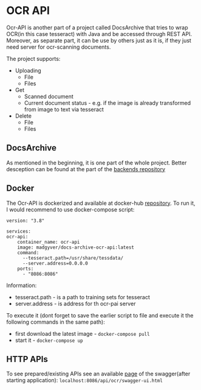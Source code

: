 # OCR API
Ocr-API is another part of a project called DocsArchive that tries to wrap OCR(in this case tesseract) with Java and be
accessed through REST API. Moreover, as separate part, it can be use by others just as it is, if they just need server for
ocr-scanning documents.

The project supports:
* Uploading
  * File
  * Files
* Get
  * Scanned document
  * Current document status - e.g. if the image is already transformed from image to text via tesseract
* Delete
  * File
  * Files

## DocsArchive
As mentioned in the beginning, it is one part of the whole project. Better desception can be found at the part of the
[backends repository](https://github.com/EnjoyB/docs-archive-backend)

## Docker
The Ocr-API is dockerized and available at docker-hub [repository](https://hub.docker.com/repository/docker/madgyver/docs-archive-ocr-api).
To run it, I would recommend to use docker-compose script:
```
version: "3.8"

services:
ocr-api:
    container_name: ocr-api
    image: madgyver/docs-archive-ocr-api:latest
    command:
      --tesseract.path=/usr/share/tessdata/
      --server.address=0.0.0.0
    ports:
      - "8086:8086"
```
Information:
 * tesseract.path - is a path to training sets for tesseract
 * server.address - is address for th ocr-pai server
 
To execute it (dont forget to save the earlier script to file and execute
it the following commands in the same path):
 * first download the latest image - ```docker-compose pull```
 * start it - ```docker-compose up```

## HTTP APIs
To see prepared/existing APIs see an available [page](localhost:8086/api/ocr/swagger-ui.html) of the swagger(after starting application):
```localhost:8086/api/ocr/swagger-ui.html```